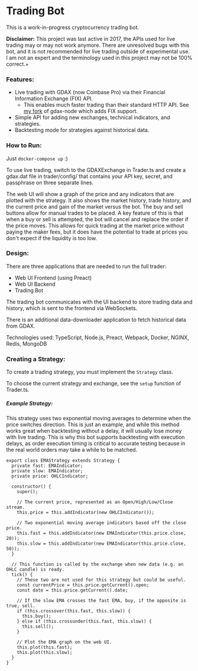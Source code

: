 # Trading Bot

This is a work-in-progress cryptocurrency trading bot.

**Disclaimer:** This project was last active in 2017, the APIs used for live trading may or may not work anymore. There are unresolved bugs with this bot, and it is not recommended for live trading outside of experimental use. I am not an expert and the terminology used in this project may not be 100% correct.+

### Features:

- Live trading with GDAX (now Coinbase Pro) via their Financial Information Exchange (FIX) API. 
  - This enables much faster trading than their standard HTTP API. See [my fork](https://github.com/Cyral/gdax-node) of gdax-node which adds FIX support.
- Simple API for adding new exchanges, technical indicators, and strategies.
- Backtesting mode for strategies against historical data.

### How to Run:

Just `docker-compose up` :)

To use live trading, switch to the GDAXExchange in Trader.ts and create a gdax.dat file in trader/config/ that contains
your API key, secret, and passphrase on three separate lines.

The web UI will show a graph of the price and any indicators that are plotted with the strategy. It also shows the
market history, trade history, and the current price and gain of the market versus the bot. The buy and sell buttons allow
for manual trades to be placed. A key feature of this is that when a buy or sell is attempted, the bot will cancel and replace
the order if the price moves. This allows for quick trading at the market price without paying the maker fees, but it does have
the potential to trade at prices you don't expect if the liquidity is too low.

### Design:

There are three applications that are needed to run the full trader:

- Web UI Frontend (using Preact)
- Web UI Backend
- Trading Bot

The trading bot communicates with the UI backend to store trading data and history, which is sent to the frontend via WebSockets.

There is an additional data-downloader application to fetch historical data from GDAX.

Technologies used: TypeScript, Node.js, Preact, Webpack, Docker, NGINX, Redis, MongoDB

### Creating a Strategy:

To create a trading strategy, you must implement the `Strategy` class.

To choose the current strategy and exchange, see the `setup` function of Trader.ts.

##### Example Strategy:

This strategy uses two exponential moving averages to determine when the price switches direction. This is just an example,
and while this method works great when backtesting without a delay, it will usually lose money with live trading. This is
why this bot supports backtesting with execution delays, as order execution timing is critical to accurate testing because in the real world orders may take a while to be matched.

```
export class EMAStrategy extends Strategy {
  private fast: EMAIndicator;
  private slow: EMAIndicator;
  private price: OHLCIndicator;

  constructor() {
    super();

    // The current price, represented as an Open/High/Low/Close stream.
    this.price = this.addIndicator(new OHLCIndicator());

    // Two exponential moving average indicators based off the close price.
    this.fast = this.addIndicator(new EMAIndicator(this.price.close, 20));
    this.slow = this.addIndicator(new EMAIndicator(this.price.close, 50));
  }

  // This function is called by the exchange when new data (e.g. an OHLC candle) is ready.
  tick() {
    // These two are not used for this strategy but could be useful.
    const currentPrice = this.price.getCurrent().open;
    const date = this.price.getCurrent().date;

    // If the slow EMA crosses the fast EMA, buy, if the opposite is true, sell.
    if (this.crossover(this.fast, this.slow)) {
      this.buy();
    } else if (this.crossunder(this.fast, this.slow)) {
      this.sell();
    }
    
    // Plot the EMA graph on the web UI.
    this.plot(this.fast);
    this.plot(this.slow);
  }
}
```
